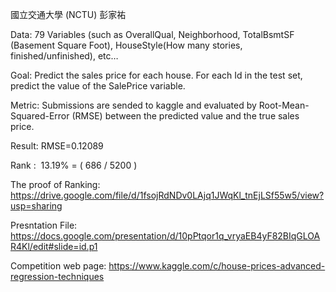 國立交通大學 (NCTU) 彭家祐

Data: 79 Variables (such as OverallQual, Neighborhood, TotalBsmtSF (Basement Square Foot), HouseStyle(How many stories, finished/unfinished), etc…

Goal: Predict the sales price for each house. For each Id in the test set, predict the value of the SalePrice variable. 

Metric: Submissions are sended to kaggle and evaluated by Root-Mean-Squared-Error (RMSE) between the predicted value and the true sales price.          

Result: RMSE=0.12089

Rank :  13.19% = ( 686 / 5200 ) 

The proof of Ranking: https://drive.google.com/file/d/1fsojRdNDv0LAjq1JWqKl_tnEjLSf55w5/view?usp=sharing

Presntation File: https://docs.google.com/presentation/d/10pPtqor1q_vryaEB4yF82BIqGLOAR4Kl/edit#slide=id.p1

Competition web page: https://www.kaggle.com/c/house-prices-advanced-regression-techniques
